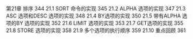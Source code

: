 第21章 排序 344
21.1 SORT <key> 命令的实现 345
21.2 ALPHA 选项的实现 347
21.3 ASC 选项和DESC 选项的实现 348
21.4 BY选项的实现 350
21.5 带有ALPHA 选项的BY 选项的实现 352
21.6 LIMIT 选项的实现 353
21.7 GET选项的实现 355
21.8 STORE 选项的实现 358
21.9 多个选项的执行顺序 359
21.10 重点回顾 361